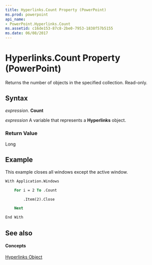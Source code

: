 ```yaml
---
title: Hyperlinks.Count Property (PowerPoint)
ms.prod: powerpoint
api_name:
- PowerPoint.Hyperlinks.Count
ms.assetid: c16de153-87c8-2be0-7953-1838f57b5155
ms.date: 06/08/2017
---
```



# Hyperlinks.Count Property (PowerPoint)

Returns the number of objects in the specified collection. Read-only.


## Syntax

 _expression_. **Count**

 _expression_ A variable that represents a **Hyperlinks** object.


### Return Value

Long


## Example

This example closes all windows except the active window.


```vb
With Application.Windows

    For i = 2 To .Count

        .Item(2).Close

    Next

End With
```


## See also


#### Concepts


[Hyperlinks Object](PowerPoint.Hyperlinks.md)

